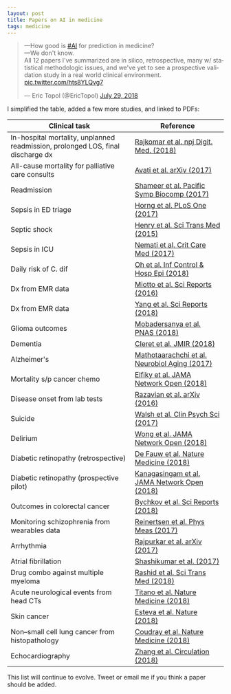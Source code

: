 ```yaml
---
layout: post
title: Papers on AI in medicine
tags: medicine
---
```


<blockquote class="twitter-tweet" data-cards="hidden" data-lang="en"><p lang="en" dir="ltr">—How good is <a href="https://twitter.com/hashtag/AI?src=hash&amp;ref_src=twsrc%5Etfw">#AI</a> for prediction in medicine?<br>—We don&#39;t know.<br>All 12 papers I&#39;ve summarized are in silico, retrospective, many w/ statistical methodologic issues, and we&#39;ve yet to see a prospective validation study in a real world clinical environment. <a href="https://t.co/hts8YLQvg7">pic.twitter.com/hts8YLQvg7</a></p>&mdash; Eric Topol (@EricTopol) <a href="https://twitter.com/EricTopol/status/1023592380245598208?ref_src=twsrc%5Etfw">July 29, 2018</a></blockquote>
<script async src="https://platform.twitter.com/widgets.js" charset="utf-8"></script>

I simplified the table, added a few more studies, and linked to PDFs:

| Clinical task | Reference |
| --- 			| ---  		|
| In-hospital mortality, unplanned readmission, prolonged LOS, final discharge dx  | [Rajkomar et al. npj Digit. Med. (2018)](/papers/rajkomar.pdf) | 
| All-cause mortality for palliative care consults | [Avati et al. arXiv (2017)](/papers/avati.pdf) |
| Readmission | [Shameer et al. Pacific Symp Biocomp (2017)](/papers/shameer.pdf) |
| Sepsis in ED triage | [Horng et al. PLoS One (2017)](/papers/horng.pdf) |
| Septic shock | [Henry et al. Sci Trans Med (2015)](/papers/henry.pdf) |
| Sepsis in ICU | [Nemati et al. Crit Care Med (2017)](/papers/nemati.pdf) |
| Daily risk of C. dif | [Oh et al. Inf Control & Hosp Epi (2018)](/papers/oh.pdf) |
| Dx from EMR data | [Miotto et al. Sci Reports (2016)](/papers/miotto.pdf) |
| Dx from EMR data | [Yang et al. Sci Reports (2018)](/papers/yang.pdf) |
| Glioma outcomes | [Mobadersanya et al. PNAS (2018)](/papers/mobadersany.pdf) |
| Dementia | [Cleret et al. JMIR (2018)](/papers/cleret.pdf) |
| Alzheimer's | [Mathotaarachchi et al. Neurobiol Aging (2017)](/papers/mathotaarachchi.pdf) |
| Mortality s/p cancer chemo | [Elfiky et al. JAMA Network Open (2018)](/papers/elfiky.pdf) |
| Disease onset from lab tests | [Razavian et al. arXiv (2016)](/papers/razavian.pdf) |
| Suicide | [Walsh et al. Clin Psych Sci (2017)](/papers/walsh.pdf) |
| Delirium | [Wong et al. JAMA Network Open (2018)](/papers/wong.pdf) |
| Diabetic retinopathy (retrospective) | [De Fauw et al. Nature Medicine (2018)](/papers/defauw.pdf) |
| Diabetic retinopathy (prospective pilot) | [Kanagasingam et al. JAMA Network Open (2018)](/papers/kanagasingam.pdf) |
| Outcomes in colorectal cancer | [Bychkov et al. Sci Reports (2018)](/papers/bychkov.pdf) |
| Monitoring schizophrenia from wearables data | [Reinertsen et al. Phys Meas (2017)](/papers/reinertsen.pdf) |
| Arrhythmia | [Rajpurkar et al. arXiv (2017)](/papers/rajpurkar.pdf) |
| Atrial fibrillation | [Shashikumar et al. (2017)](/papers/shashikumar.pdf) |
| Drug combo against multiple myeloma | [Rashid et al. Sci Trans Med (2018)](/papers/rashid.pdf) |
| Acute neurological events from head CTs | [Titano et al. Nature Medicine (2018)](/papers/titano.pdf) |
| Skin cancer | [Esteva et al. Nature (2018)](/papers/esteva.pdf) |
| Non–small cell lung cancer from histopathology | [Coudray et al. Nature Medicine (2018)](/papers/coudray.pdf) | 
| Echocardiography | [Zhang et al. Circulation (2018)](/papers/zhang.pdf) |

This list will continue to evolve. Tweet or email me if you think a paper should be added.
